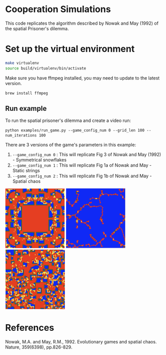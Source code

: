 # Cooperation Simulations

This code replicates the algorithm described by Nowak and May (1992) of the spatial Prisoner's dilemma.

# Set up the virtual environment

```bash
make virtualenv
source build/virtualenv/bin/activate
```

Make sure you have ffmpeg installed, you may need to update to the latest version.
```
brew install ffmpeg
```

## Run example

To run the spatial prisoner's dilemma and create a video run:

```
python examples/run_game.py --game_config_num 0 --grid_len 100 --num_iterations 100
```

There are 3 versions of the game's parameters in this example:
1. `--game_config_num 0` : This will replicate Fig 3 of Nowak and May (1992) - Symmetrical snowflakes
2. `--game_config_num 1` : This will replicate Fig 1a of Nowak and May - Static strings
3. `--game_config_num 2` : This will replicate Fig 1b of Nowak and May - Spatial chaos

<img src="Game0.png" alt='A still from game 0 - Symmetrical snowflakes' width="190"/>
<img src="Game1.png" alt='A still from game 1 - Static strings' width="190"/>
<img src="Game2.png" alt='A still from game 2 - Spatial chaos' width="190"/>

# References

Nowak, M.A. and May, R.M., 1992. Evolutionary games and spatial chaos. Nature, 359(6398), pp.826-829.

